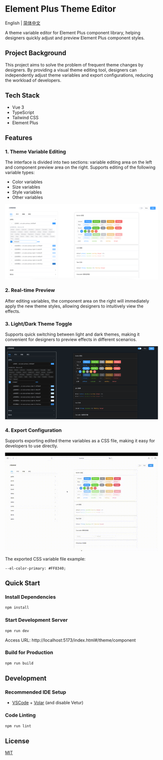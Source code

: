 # Element Plus Theme Editor

English | [简体中文](README.md)

A theme variable editor for Element Plus component library, helping designers quickly adjust and preview Element Plus component styles.

## Project Background

This project aims to solve the problem of frequent theme changes by designers. By providing a visual theme editing tool, designers can independently adjust theme variables and export configurations, reducing the workload of developers.

## Tech Stack

- Vue 3
- TypeScript
- Tailwind CSS
- Element Plus

## Features

### 1. Theme Variable Editing

The interface is divided into two sections: variable editing area on the left and component preview area on the right. Supports editing of the following variable types:

- Color variables
- Size variables
- Style variables
- Other variables

![Variable Editing Preview](docs/imgs/变量编辑.png)

### 2. Real-time Preview

After editing variables, the component area on the right will immediately apply the new theme styles, allowing designers to intuitively view the effects.

### 3. Light/Dark Theme Toggle

Supports quick switching between light and dark themes, making it convenient for designers to preview effects in different scenarios.

![Theme Toggle Preview](docs/imgs/主题切换.png)

### 4. Export Configuration

Supports exporting edited theme variables as a CSS file, making it easy for developers to use directly.

![Export Feature Preview](docs/imgs/导出配置.gif)

The exported CSS variable file example:

```
--el-color-primary: #FF8340;
```

## Quick Start

### Install Dependencies

```sh
npm install
```

### Start Development Server

```sh
npm run dev
```

Access URL: http://localhost:5173/index.html#/theme/component

### Build for Production

```sh
npm run build
```

## Development

### Recommended IDE Setup

- [VSCode](https://code.visualstudio.com/) + [Volar](https://marketplace.visualstudio.com/items?itemName=Vue.volar) (and disable Vetur)

### Code Linting

```sh
npm run lint
```

## License

[MIT](LICENSE)
